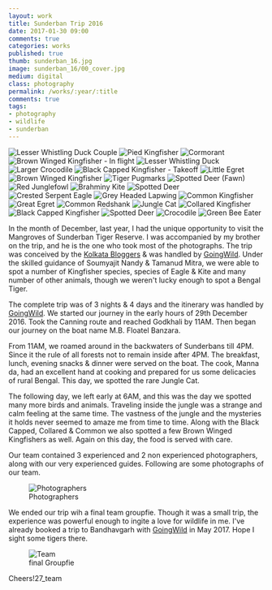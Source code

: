 ```yaml
---
layout: work
title: Sunderban Trip 2016
date: 2017-01-30 09:00
comments: true
categories: works
published: true
thumb: sunderban_16.jpg
image: sunderban_16/00_cover.jpg
medium: digital
class: photography
permalink: /works/:year/:title
comments: true
tags:
- photography
- wildlife
- sunderban
---
```


<p>
  <div class="fotorama" data-keyboard="true" data-arrows="true" data-click="true" data-swipe="true" data-autoplay="true" data-loop="true">
      <img src="/images/works/sunderban_16/25_lesser_whistling_couple.jpg" alt="Lesser Whistling Duck Couple" data-caption="Lesser Whistling Duck Couple">
      <img src="/images/works/sunderban_16/23_pied_kingfisher.jpg" alt="Pied Kingfisher" data-caption="Pied Kingfisher">
      <img src="/images/works/sunderban_16/22_cormorant.jpg" alt="Cormorant" data-caption="Cormorant">
      <img src="/images/works/sunderban_16/021_brown_winged_kingfisher_flight.jpg" alt="Brown Winged Kingfisher - In flight" data-caption="Brown Winged Kingfisher - In flight">
      <img src="/images/works/sunderban_16/020_lesser_whistling_ducks.jpg" alt="Lesser Whistling Duck" data-caption="Lesser Whistling Duck">
      <img src="/images/works/sunderban_16/019_larger_crocodile.jpg" alt="Larger Crocodile" data-caption="Larger Crocodile">
      <img src="/images/works/sunderban_16/018_black_capped_kingfisher_take_off.jpg" alt="Black Capped Kingfisher - Takeoff" data-caption="Black Capped Kingfisher - Takeoff">
      <img src="/images/works/sunderban_16/017_little_egret.jpg" alt="Little Egret" data-caption="Little Egret">
      <img src="/images/works/sunderban_16/016_brown_winged_kingfisher.jpg" alt="Brown Winged Kingfisher" data-caption="Brown Winged Kingfisher">
      <img src="/images/works/sunderban_16/015_tiger_pugmarks.jpg" alt="Tiger Pugmarks" data-caption="Tiger Pugmarks">
      <img src="/images/works/sunderban_16/014_spotted_deer_fawn.jpg" alt="Spotted Deer (Fawn)" data-caption="Spotted Deer (Fawn)">
      <img src="/images/works/sunderban_16/014_red_junglefowl.jpg" alt="Red Junglefowl" data-caption="Red Junglefowl">
      <img src="/images/works/sunderban_16/013_brahmini_kite.jpg" alt="Brahminy Kite" data-caption="Brahminy Kite">
      <img src="/images/works/sunderban_16/012_spotted_deer.jpg" alt="Spotted Deer" data-caption="Spotted Deer">
      <img src="/images/works/sunderban_16/011_crested_serpent_eagle.jpg" alt="Crested Serpent Eagle" data-caption="Crested Serpent Eagle">
      <img src="/images/works/sunderban_16/010_grey_headed_lapwing.jpg" alt="Grey Headed Lapwing" data-caption="Grey Headed Lapwing">
      <img src="/images/works/sunderban_16/009_common_kingfisher.jpg" alt="Common Kingfisher" data-caption="Common Kingfisher">
      <img src="/images/works/sunderban_16/008_great_egret.jpg" alt="Great Egret" data-caption="Great Egret">
      <img src="/images/works/sunderban_16/007_common_lapwing.jpg" alt="Common Redshank" data-caption="Common Redshank">
      <img src="/images/works/sunderban_16/006_jungle_cat.jpg" alt="Jungle Cat" data-caption="Jungle Cat">
      <img src="/images/works/sunderban_16/005_collared_kingfisher.jpg" alt="Collared Kingfisher" data-caption="Collared Kingfisher">
      <img src="/images/works/sunderban_16/004_black_capped_kingfisher.jpg" alt="Black Capped Kingfisher" data-caption="Black Capped Kingfisher">
      <img src="/images/works/sunderban_16/003_spotted_deer.jpg" alt="Spotted Deer" data-caption="Spotted Deer">
      <img src="/images/works/sunderban_16/002_crocodile.jpg" alt="Crocodile" data-caption="Crocodile">
      <img src="/images/works/sunderban_16/001_green_bee_eater.jpg" alt="Green Bee Eater" data-caption="Green Bee Eater">
  </div>
</p>

In the month of December, last year, I had the unique opportunity to visit the Mangroves of Sunderban Tiger Reserve. I was accompanied by my brother on the trip, and he is the one who took most of the photographs. The trip was conceived by the [Kolkata Bloggers](http://www.kolkatabloggers.com) & was handled by [GoingWild](http://goingwild.in/). Under the skilled guidance of Soumyajit Nandy & Tamanud Mitra, we were able to spot a number of Kingfisher species, species of Eagle & Kite and many number of other animals, though we weren't lucky enough to spot a Bengal Tiger.

The complete trip was of 3 nights & 4 days and the itinerary was handled by [GoingWild](http://goingwild.in/). We started our journey in the early hours of 29th December 2016. Took the Canning route and reached Godkhali by 11AM. Then began our journey on the boat name M.B. Floatel Banzara.

From 11AM, we roamed around in the backwaters of Sunderbans till 4PM. Since it the rule of all forests not to remain inside after 4PM. The breakfast, lunch, evening snacks & dinner were served on the boat. The cook, Manna da, had an excellent hand at cooking and prepared for us some delicacies of rural Bengal. This day, we spotted the rare Jungle Cat.

The following day, we left early at 6AM, and this was the day we spotted many more birds and animals. Traveling inside the jungle was a strange and calm feeling at the same time. The vastness of the jungle and the mysteries it holds never seemed to amaze me from time to time. Along with the Black Capped, Collared & Common we also spotted a few Brown Winged Kingfishers as well. Again on this day, the food is served with care.

Our team contained 3 experienced and 2 non experienced photographers, along with our very experienced guides. Following are some photographs of our team.

<figure>
  <img src="/images/works/sunderban_16/26_photography_team.jpg" alt="Photographers">
  <figcaption>Photographers</figcaption>
</figure>

We ended our trip wih a final team groupfie. Though it was a small trip, the experience was powerful enough to ingite a love for wildlife in me. I've already booked a trip to Bandhavgarh with [GoingWild](http://goingwild.in/) in May 2017. Hope I sight some tigers there.

<figure>
  <img src="/images/works/sunderban_16/27_team.jpg" alt="Team">
  <figcaption>final Groupfie</figcaption>
</figure>

Cheers!27_team